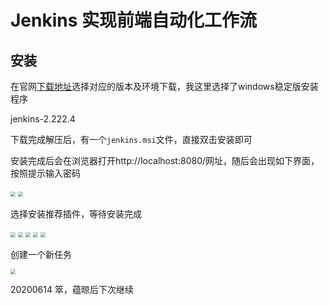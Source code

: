 # Jenkins 实现前端自动化工作流

## 安装

在官网[下载地址](https://www.jenkins.io/zh/download/)选择对应的版本及环境下载，我这里选择了windows稳定版安装程序

jenkins-2.222.4

下载完成解压后，有一个`jenkins.msi`文件，直接双击安装即可

安装完成后会在浏览器打开http://localhost:8080/网址，随后会出现如下界面，按照提示输入密码

<img src="D:\Document\Front\vuepress\docs\assets\images\jenkins\jiesuo.png" style="zoom:50%;" />



<img src="D:\Document\Front\vuepress\docs\assets\images\jenkins\peizhi.png" style="zoom:50%;" />

选择安装推荐插件，等待安装完成

<img src="D:\Document\Front\vuepress\docs\assets\images\jenkins\anzhuang.png" style="zoom:50%;" />

<img src="D:\Document\Front\vuepress\docs\assets\images\jenkins\zhanghu.png" style="zoom:50%;" />

<img src="D:\Document\Front\vuepress\docs\assets\images\jenkins\shili.png" style="zoom:50%;" />

<img src="D:\Document\Front\vuepress\docs\assets\images\jenkins\wancheng.png" style="zoom:50%;" />

<img src="D:\Document\Front\vuepress\docs\assets\images\jenkins\start.png" style="zoom:50%;" />

创建一个新任务

<img src="D:\Document\Front\vuepress\docs\assets\images\jenkins\chuangjianguandao.png" style="zoom:50%;" />

20200614 箤，蕴晾后下次继续